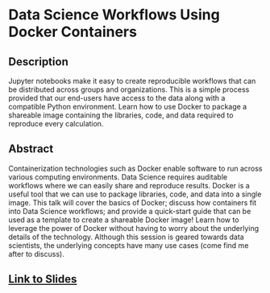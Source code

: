 # Data Science Workflows Using Docker Containers

## Description

Jupyter notebooks make it easy to create reproducible workflows that can be distributed across groups and organizations. This is a simple process provided that our end-users have access to the data along with a compatible Python environment. Learn how to use Docker to package a shareable image containing the libraries, code, and data required to reproduce every calculation.

## Abstract

Containerization technologies such as Docker enable software to run across various computing environments. Data Science requires auditable workflows where we can easily share and reproduce results. Docker is a useful tool that we can use to package libraries, code, and data into a single image.
This talk will cover the basics of Docker; discuss how containers fit into Data Science workflows; and provide a quick-start guide that can be used as a template to create a shareable Docker image!
Learn how to leverage the power of Docker without having to worry about the underlying details of the technology. Although this session is geared towards data scientists, the underlying concepts have many use cases (come find me after to discuss).

## [Link to Slides](http://bit.ly/docker-for-data-science)
